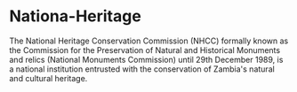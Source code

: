 # Nationa-Heritage
The National Heritage Conservation Commission (NHCC) formally known as the Commission for the Preservation of Natural and Historical Monuments and relics (National Monuments Commission) until 29th December 1989, is a national institution entrusted with the conservation of Zambia's natural and cultural heritage.
